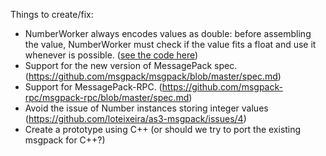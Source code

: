 Things to create/fix:

* NumberWorker always encodes values as double: before assembling the value, NumberWorker must check if the value fits a float and use it whenever is possible. ([see the code here](/src_lib/org/msgpack/NumberWorker.as#L36))
* Support for the new version of MessagePack spec. (https://github.com/msgpack/msgpack/blob/master/spec.md)
* Support for MessagePack-RPC. (https://github.com/msgpack-rpc/msgpack-rpc/blob/master/spec.md)
* Avoid the issue of Number instances storing integer values (https://github.com/loteixeira/as3-msgpack/issues/4)
* Create a prototype using C++ (or should we try to port the existing msgpack for C++?)